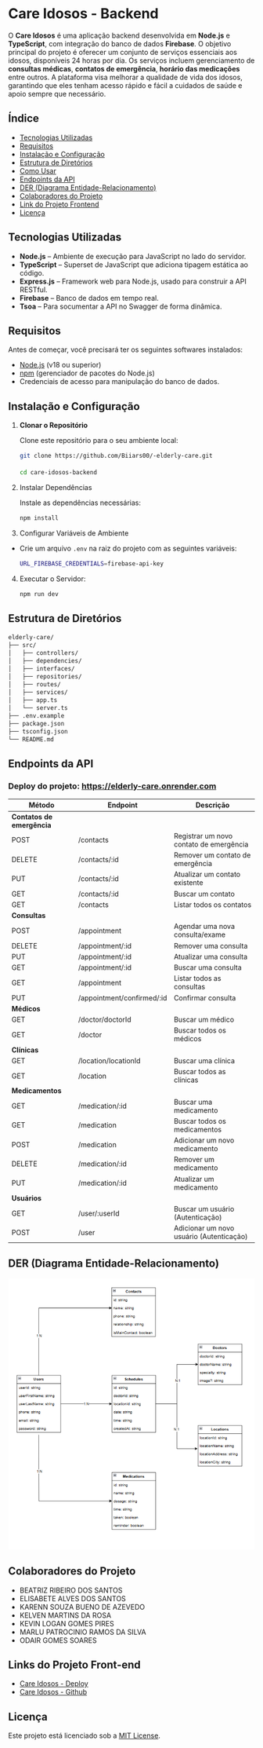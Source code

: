 # Care Idosos - Backend

O **Care Idosos** é uma aplicação backend desenvolvida em **Node.js** e **TypeScript**, com integração do banco de dados **Firebase**. O objetivo principal do projeto é oferecer um conjunto de serviços essenciais aos idosos, disponíveis 24 horas por dia. Os serviços incluem gerenciamento de **consultas médicas**, **contatos de emergência**, **horário das medicações** entre outros. A plataforma visa melhorar a qualidade de vida dos idosos, garantindo que eles tenham acesso rápido e fácil a cuidados de saúde e apoio sempre que necessário.

## Índice

- [Tecnologias Utilizadas](#tecnologias-utilizadas)
- [Requisitos](#requisitos)
- [Instalação e Configuração](#instalação-e-configuração)
- [Estrutura de Diretórios](#estrutura-de-diretórios)
- [Como Usar](#como-usar)
- [Endpoints da API](#endpoints-da-api)
- [DER (Diagrama Entidade-Relacionamento)](#der-diagrama-entidade-relacionamento)
- [Colaboradores do Projeto](#colaboradores-do-projeto)
- [Link do Projeto Frontend](#link-do-projeto-frontend)
- [Licença](#licença)

## Tecnologias Utilizadas

- **Node.js** – Ambiente de execução para JavaScript no lado do servidor.
- **TypeScript** – Superset de JavaScript que adiciona tipagem estática ao código.
- **Express.js** – Framework web para Node.js, usado para construir a API RESTful.
- **Firebase** – Banco de dados em tempo real.
- **Tsoa** – Para socumentar a API no Swagger de forma dinâmica.

## Requisitos

Antes de começar, você precisará ter os seguintes softwares instalados:

- [Node.js](https://nodejs.org) (v18 ou superior)
- [npm](https://www.npmjs.com) (gerenciador de pacotes do Node.js)
- Credenciais de acesso para manipulação do banco de dados.

## Instalação e Configuração

1. **Clonar o Repositório**

   Clone este repositório para o seu ambiente local:

   ```bash
   git clone https://github.com/Biiars00/-elderly-care.git

   cd care-idosos-backend

   ```

2. Instalar Dependências

   Instale as dependências necessárias:

   ```bash
   npm install

   ```

3. Configurar Variáveis de Ambiente

- Crie um arquivo `.env` na raiz do projeto com as seguintes variáveis:

  ```bash
  URL_FIREBASE_CREDENTIALS=firebase-api-key
  ```

4. Executar o Servidor:

   ```bash
   npm run dev
   ```

## Estrutura de Diretórios

    elderly-care/
    ├── src/
    │   ├── controllers/
    │   ├── dependencies/
    │   ├── interfaces/
    │   ├── repositories/
    │   ├── routes/
    │   ├── services/
    │   ├── app.ts
    │   └── server.ts
    ├── .env.example
    ├── package.json
    ├── tsconfig.json
    └── README.md

## Endpoints da API

### **Deploy do projeto:** https://elderly-care.onrender.com

| Método                     | Endpoint                            | Descrição                               |
| -------------------------- | ----------------------------------- | --------------------------------------- |
| **Contatos de emergência** |
| POST                       | /contacts                           | Registrar um novo contato de emergência |
| DELETE                     | /contacts/:id                       | Remover um contato de emergência        |
| PUT                        | /contacts/:id                       | Atualizar um contato existente          |
| GET                        | /contacts/:id                       | Buscar um contato                       |
| GET                        | /contacts                           | Listar todos os contatos                |
| **Consultas**              |
| POST                       | /appointment                        | Agendar uma nova consulta/exame         |
| DELETE                     | /appointment/:id                    | Remover uma consulta                    |
| PUT                        | /appointment/:id                    | Atualizar uma consulta                  |
| GET                        | /appointment/:id                    | Buscar uma consulta                     |
| GET                        | /appointment                        | Listar todos as consultas               |
| PUT                        | /appointment/confirmed/:id          | Confirmar consulta                      |
| **Médicos**                |
| GET                        | /doctor/doctorId                    | Buscar um médico                        |
| GET                        | /doctor                             | Buscar todos os médicos                 |
| **Clínicas**               |
| GET                        | /location/locationId                | Buscar uma clínica                      |
| GET                        | /location                           | Buscar todos as clínicas                |
| **Medicamentos**           |
| GET                        | /medication/:id                     | Buscar uma medicamento                  |
| GET                        | /medication                         | Buscar todos os medicamentos            |
| POST                       | /medication                         | Adicionar um novo medicamento           |
| DELETE                     | /medication/:id                     | Remover um medicamento                  |
| PUT                        | /medication/:id                     | Atualizar um medicamento                |
| **Usuários**           |
| GET                        | /user/:userId                       | Buscar um usuário  (Autenticação)       |
| POST                       | /user                               | Adicionar um novo usuário (Autenticação)|

## DER (Diagrama Entidade-Relacionamento)
![DER](DER-PI-SENAC.png)

## Colaboradores do Projeto

- BEATRIZ RIBEIRO DOS SANTOS
- ELISABETE ALVES DOS SANTOS
- KARENN SOUZA BUENO DE AZEVEDO
- KELVEN MARTINS DA ROSA
- KEVIN LOGAN GOMES PIRES
- MARLU PATROCINIO RAMOS DA SILVA
- ODAIR GOMES SOARES

## Links do Projeto Front-end

- [Care Idosos - Deploy](https://care-idosos-connect.vercel.app/)
- [Care Idosos - Github](https://github.com/OdairGSoares/care-idosos-connect)

## Licença

Este projeto está licenciado sob a [MIT License](./LICENSE.txt).
